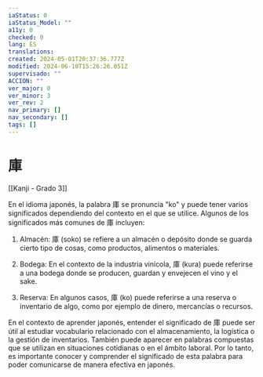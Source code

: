 ```yaml
---
iaStatus: 0
iaStatus_Model: ""
a11y: 0
checked: 0
lang: ES
translations: 
created: 2024-05-01T20:37:36.777Z
modified: 2024-06-10T15:26:26.051Z
supervisado: ""
ACCION: ""
ver_major: 0
ver_minor: 3
ver_rev: 2
nav_primary: []
nav_secondary: []
tags: []
---
```

# 庫

[[Kanji - Grado 3]]

En el idioma japonés, la palabra 庫 se pronuncia "ko" y puede tener varios significados dependiendo del contexto en el que se utilice. Algunos de los significados más comunes de 庫 incluyen:

1. Almacén: 庫 (soko) se refiere a un almacén o depósito donde se guarda cierto tipo de cosas, como productos, alimentos o materiales.

2. Bodega: En el contexto de la industria vinícola, 庫 (kura) puede referirse a una bodega donde se producen, guardan y envejecen el vino y el sake.

3. Reserva: En algunos casos, 庫 (ko) puede referirse a una reserva o inventario de algo, como por ejemplo de dinero, mercancías o recursos.

En el contexto de aprender japonés, entender el significado de 庫 puede ser útil al estudiar vocabulario relacionado con el almacenamiento, la logística o la gestión de inventarios. También puede aparecer en palabras compuestas que se utilizan en situaciones cotidianas o en el ámbito laboral. Por lo tanto, es importante conocer y comprender el significado de esta palabra para poder comunicarse de manera efectiva en japonés.
